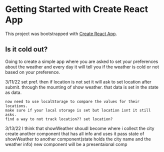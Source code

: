 # Getting Started with Create React App

This project was bootstrapped with [Create React App](https://github.com/facebook/create-react-app).

## Is it cold out?

Going to create a simple app where you are asked to set your preferences about the weather and every day it will tell you if the weather is cold or not based on your preference.




3/11/22
    set pref. 
    then if location is not set it will ask to set location after submit. 
    through the mounting of show weather.
    that data is set in the state as data.

    now need to use localStorage to compare the values for their locations.
    make sure if your local storage is set but location isnt it still asks.
    find a way to not track location?? set location?


3/13/22
    I think that showWeather shoudl become where i collect the city
    create another component that has all info and uses it
    pass state of showWeather to another component(state holds the city name and the weather info)
    new component will be a presentaional comp
    